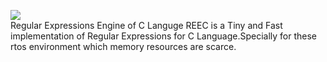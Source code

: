 ![](http://www.tok.cc/postpics/reec.jpg)  
Regular Expressions Engine of C Languge
REEC is a Tiny and Fast implementation of Regular Expressions for C Language.Specially for these rtos environment which memory resources are scarce.
